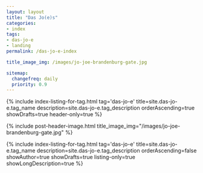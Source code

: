 ```yaml
---
layout: layout
title: "Das Jo(e)s"
categories:
- index
tags:
- das-jo-e
- landing
permalink: /das-jo-e-index

title_image_img: /images/jo-joe-brandenburg-gate.jpg

sitemap:
  changefreq: daily
  priority: 0.9
---
```


{% include index-listing-for-tag.html tag='das-jo-e' title=site.das-jo-e.tag_name description=site.das-jo-e.tag_description orderAscending=true showDrafts=true header-only=true %}

{% include post-header-image.html title_image_img="/images/jo-joe-brandenburg-gate.jpg" %}

{% include index-listing-for-tag.html tag='das-jo-e' title=site.das-jo-e.tag_name description=site.das-jo-e.tag_description orderAscending=false showAuthor=true showDrafts=true listing-only=true showLongDescription=true %}
